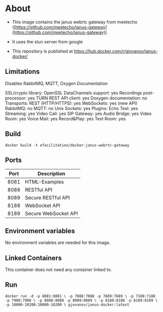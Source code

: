 # About

-   This image contains the janus webrtc gateway from meetecho ([https://github.com/meetecho/janus-gateway](https://github.com/meetecho/janus-gateway))

-   It uses the stun server from google

-   This repository is published at [https://hub.docker.com/r/gjovanov/janus-docker/
](https://hub.docker.com/r/gjovanov/janus-docker/)

## Limitations

Disables RabbitMQ, MQTT, Oxygen Documentation

SSL/crypto library:        OpenSSL
DataChannels support:      yes
Recordings post-processor: yes
TURN REST API client:      yes
Doxygen documentation:     no
Transports:
    REST (HTTP/HTTPS):     yes
    WebSockets:            yes (new API)
    RabbitMQ:              no
    MQTT:                  no
    Unix Sockets:          yes
Plugins:
    Echo Test:             yes
    Streaming:             yes
    Video Call:            yes
    SIP Gateway:           yes
    Audio Bridge:          yes
    Video Room:            yes
    Voice Mail:            yes
    Record&Play:           yes
    Text Room:             yes


## Build

`docker build -t efacilitation/docker-janus-webrtc-gateway`

## Ports

| Port   | Description          |
|--------|----------------------|
| 8081   | HTML-Examples        |
| 8088   | RESTful API          |
| 8089   | Secure RESTful API   |
| 8188   | WebSocket API        |
| 8189   | Secure WebSocket API |


## Environment variables

No environment variables are needed for this image.

## Linked Containers

This container does not need any container linked to.

## Run

`docker run -d -p 8081:8081 \
	-p 7088:7088 -p 7889:7889 \
	-p 7188:7188 -p 7988:7988 \
	-p 8088:8088 -p 8089:8089 \
	-p 8188:8188 -p 8189:8189 \
        -p 10000-10200:10000-10200 \
	gjovanov/janus-docker:latest`
